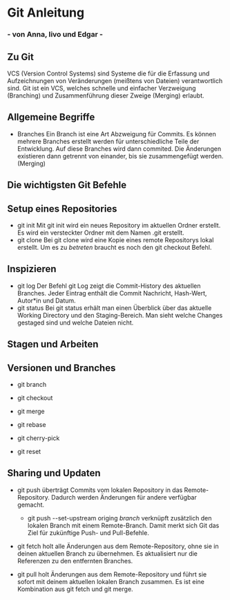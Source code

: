 # __Git Anleitung__
### - von Anna, Iivo und Edgar -

## Zu Git
VCS (Version Control Systems) sind Systeme die für die Erfassung und Aufzeichnungen von Veränderungen (meißtens von Dateien) verantwortlich sind. Git ist ein VCS, welches schnelle und einfacher Verzweigung (Branching) und Zusammenführung dieser Zweige (Merging) erlaubt.

## Allgemeine Begriffe
* Branches
   Ein Branch ist eine Art Abzweigung für Commits. Es können mehrere Branches erstellt werden für unterschiedliche Teile der Entwicklung. Auf diese Branches wird dann commited. Die Änderungen existieren dann getrennt von einander, bis sie zusammengefügt werden. (Merging)

## __Die wichtigsten Git Befehle__
## Setup eines Repositories
- git init
	Mit git init wird ein neues Repository im aktuellen Ordner erstellt. Es wird ein versteckter Ordner mit dem Namen .git erstellt.
- git clone
	Bei git clone wird eine Kopie eines remote Repositorys lokal erstellt. Um es zu *betreten* braucht es noch den git checkout Befehl. 

## Inspizieren
- git log
	Der Befehl git Log zeigt die Commit-History des aktuellen Branches. Jeder Eintrag enthält die Commit Nachricht, Hash-Wert, Autor*in und Datum.
- git status
	Bei git status erhält man einen Überblick über das aktuelle Working Directory und den Staging-Bereich. Man sieht welche Changes gestaged sind und welche Dateien nicht.

## Stagen und Arbeiten

## Versionen und Branches
- git branch

- git checkout

- git merge

- git rebase

- git cherry-pick

- git reset

## Sharing und Updaten

- git push
	überträgt Commits vom lokalen Repository in das Remote-Repository. Dadurch werden Änderungen für andere 	verfügbar gemacht.

	- git push --set-upstream origing *branch*
		verknüpft zusätzlich den lokalen Branch mit einem Remote-Branch. Damit merkt sich Git das Ziel für 			zukünftige Push- und Pull-Befehle.

- git fetch
	holt alle Änderungen aus dem Remote-Repository, ohne sie in deinen aktuellen Branch zu übernehmen. Es aktualisiert 	nur die Referenzen zu den entfernten Branches.

- git pull
	holt Änderungen aus dem Remote-Repository und führt sie sofort mit deinem aktuellen lokalen Branch zusammen.
	Es ist eine Kombination aus git fetch und git merge.